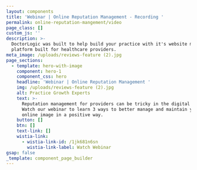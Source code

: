 ```yaml
---
layout: components
title: 'Webinar | Online Reputation Management - Recording '
permalink: online-reputation-mangement/video
page_class: []
custom_js: ''
description: >-
  DoctorLogic was built to help build your practice with it's website marketing
  platform built for healthcare providers. 
meta_image: /uploads/reviews-feature (2).jpg
page_sections:
  - template: hero-with-image
    component: hero-1
    component_css: hero
    headline: 'Webinar | Online Reputation Management '
    img: /uploads/reviews-feature (2).jpg
    alt: Practice Growth Experts
    text: >-
      Reputation management for providers can be tricky in the digital world.
      Watch our webinar to learn 3 ways to better manage and maintain your
      online image in a positive way. 
    button: []
    btn: []
    text-link: []
    wistia-link:
      - wistia-link-id: /1jk681n6sn
        wistia-link-label: Watch Webinar
gsap: false
_template: component_page_builder
---
```


